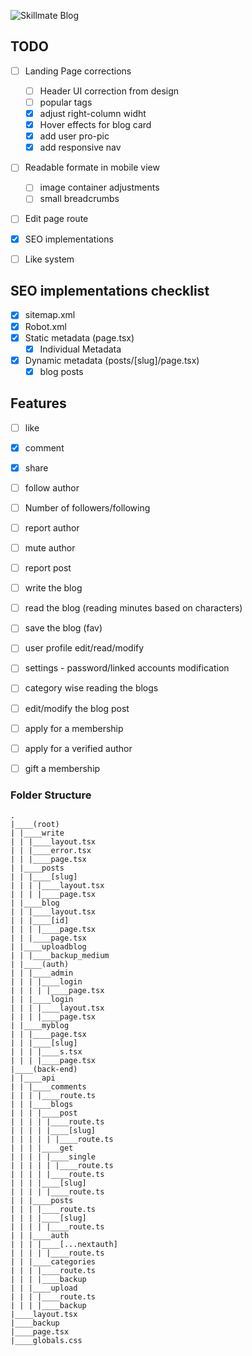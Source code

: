 ![Skillmate Blog](https://github-readme-tech-stack.vercel.app/api/cards?title=Skillmate+Blog&align=center&fontFamily=Sora&fontSize=20&lineCount=2&line1=next.js%2CNextJs%2Cffffff%3Btypescript%2CTypescript%2C0054ff%3Btailwindcss%2CTailwind+CSS%2C0070ff%3B&line2=mongodb%2CMongoDB%2C0dba4a%3BPrisma%2CPrisma%2Cffffff%3Bnode.js%2CNodeJs%2C0dba4a%3B)

## TODO
 - [ ] Landing Page corrections
   - [ ] Header UI correction from design
   - [ ] popular tags
   - [x] adjust right-column widht
   - [x] Hover effects for blog card
   - [x] add user pro-pic
   - [x] add responsive nav
 - [ ] Readable formate in mobile view
   - [ ] image container adjustments
   - [ ] small breadcrumbs
 - [ ] Edit page route
 - [x] SEO implementations
 - [ ] Like system




## SEO implementations checklist
- [x] sitemap.xml
- [x] Robot.xml
- [x] Static metadata (page.tsx)
  - [x] Individual Metadata
- [x] Dynamic metadata (posts/[slug]/page.tsx)
  - [x] blog posts 

## Features
 - [ ] like 
 - [x] comment 
 - [x] share 
 - [ ] follow author 
 - [ ] Number of followers/following 
 - [ ] report author 
 - [ ] mute author 
 - [ ] report post 
 - [ ] write the blog 
 - [ ] read the blog (reading minutes based on characters) 
 - [ ] save the blog (fav) 
 - [ ] user profile edit/read/modify 
 - [ ] settings - password/linked accounts modification 
 - [ ] category wise reading the blogs 
 - [ ] edit/modify the blog post 
 - [ ] apply for a membership 
 - [ ] apply for a verified author 
 - [ ] gift a membership


### Folder Structure

```
.
|____(root)
| |____write
| | |____layout.tsx
| | |____error.tsx
| | |____page.tsx
| |____posts
| | |____[slug]
| | | |____layout.tsx
| | | |____page.tsx
| |____blog
| | |____layout.tsx
| | |____[id]
| | | |____page.tsx
| | |____page.tsx
| |____uploadblog
| | |____backup_medium
| |____(auth)
| | |____admin
| | | |____login
| | | | |____page.tsx
| | |____login
| | | |____layout.tsx
| | | |____page.tsx
| |____myblog
| | |____page.tsx
| | |____[slug]
| | | |____s.tsx
| | | |____page.tsx
|____(back-end)
| |____api
| | |____comments
| | | |____route.ts
| | |____blogs
| | | |____post
| | | | |____route.ts
| | | | |____[slug]
| | | | | |____route.ts
| | | |____get
| | | | |____single
| | | | | |____route.ts
| | | | |____route.ts
| | | |____[slug]
| | | | |____route.ts
| | |____posts
| | | |____route.ts
| | | |____[slug]
| | | | |____route.ts
| | |____auth
| | | |____[...nextauth]
| | | | |____route.ts
| | |____categories
| | | |____route.ts
| | | |____backup
| | |____upload
| | | |____route.ts
| | | |____backup
|____layout.tsx
|____backup
|____page.tsx
|____globals.css
```